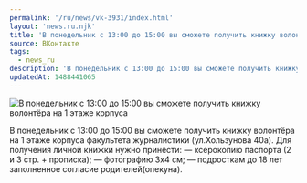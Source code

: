 ```yaml
---
permalink: '/ru/news/vk-3931/index.html'
layout: 'news.ru.njk'
title: 'В понедельник с 13:00 до 15:00 вы сможете получить книжку волонтёра на 1 этаже корпуса факультета журналистики'
source: ВКонтакте
tags:
  - news_ru
description: 'В понедельник с 13:00 до 15:00 вы сможете получить книжку волонтёра на 1 этаже корпуса факультета журналистики'
updatedAt: 1488441065
---
```

![В понедельник с 13:00 до 15:00 вы сможете получить книжку волонтёра на 1 этаже корпуса](https://sun9-41.userapi.com/impf/c639123/v639123484/c651/1iBJKK2v85k.jpg?size=900x476&quality=96&proxy=1&sign=5508070f1ae2cceee5878c0fbbda7878&c_uniq_tag=-YE8w6uHOac277LA1S70cX9-toH9itMFaHXQLTLr2BU&type=album)

В понедельник с 13:00 до 15:00 вы сможете получить книжку волонтёра на 1 этаже корпуса факультета журналистики (ул.Хользунова 40а). Для получения личной книжки нужно принёсти:
— ксерокопию паспорта (2 и 3 стр. + прописка);
— фотографию 3х4 см;
— подросткам до 18 лет заполненное согласие родителей(опекуна).
